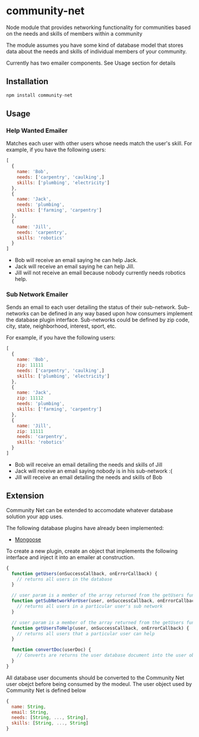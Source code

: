# community-net
Node module that provides networking functionality for communities based on the needs and skills of members within a community

The module assumes you have some kind of database model that stores data about the needs and skills of individual members of your community.

Currently has two emailer components.  See Usage section for details

## Installation
```js
npm install community-net
```

## Usage
### Help Wanted Emailer
Matches each user with other users whose needs match the user's skill.  For example, if you have the following users:
```js
[
  {
    name: 'Bob',
    needs: ['carpentry', 'caulking',]
    skills: ['plumbing', 'electricity']
  },
  {
    name: 'Jack',
    needs: 'plumbing',
    skills: ['farming', 'carpentry']
  },
  {
    name: 'Jill',
    needs: 'carpentry',
    skills: 'robotics'
  }
]
```

* Bob will receive an email saying he can help Jack.
* Jack will receive an email saying he can help Jill.
* Jill will not receive an email because nobody currently needs robotics help.

### Sub Network Emailer
Sends an email to each user detailing the status of their sub-network. Sub-networks can be defined in any way based upon how consumers implement the database plugin interface.  Sub-networks could be defined by zip code, city, state, neighborhood, interest, sport, etc.

For example, if you have the following users:
```js
[
  {
    name: 'Bob',
    zip: 11111
    needs: ['carpentry', 'caulking',]
    skills: ['plumbing', 'electricity']
  },
  {
    name: 'Jack',
    zip: 11112
    needs: 'plumbing',
    skills: ['farming', 'carpentry']
  },
  {
    name: 'Jill',
    zip: 11111
    needs: 'carpentry',
    skills: 'robotics'
  }
]
```

* Bob will receive an email detailing the needs and skills of Jill
* Jack will receive an email saying nobody is in his sub-network :(
* Jill will receive an email detailing the needs and skills of Bob

## Extension
Community Net can be extended to accomodate whatever database solution your app uses.

The following database plugins have already been implemented:
* [Mongoose](https://github.com/rdelhommer/community-net-mongoose)

To create a new plugin, create an object that implements the following interface and inject it into an emailer at construction.
```js
{
  function getUsers(onSuccessCallback, onErrorCallback) {
    // returns all users in the database
  }

  // user param is a member of the array returned from the getUsers function on this interface
  function getSubNetworkForUser(user, onSuccessCallback, onErrorCallback) {
    // returns all users in a particular user's sub network
  }

  // user param is a member of the array returned from the getUsers function on this interface
  function getUsersToHelp(user, onSuccessCallback, onErrorCallback) {
    // returns all users that a particular user can help
  }

  function convertDoc(userDoc) {
    // Converts are returns the user database document into the user object used by Community Net
  }
}
```

All database user documents should be converted to the Community Net user obejct before being consumed by the modeul. The user object used by Community Net is defined below
```js
{
  name: String,
  email: String,
  needs: [String, ..., String],
  skills: [String, ..., String]
}
```